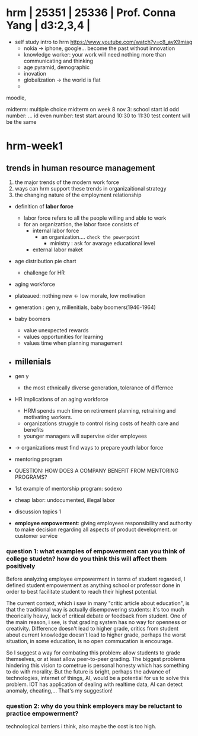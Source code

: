 # hrm | 25351    | 25336     | Prof. Conna Yang   | d3:2,3,4 |
- self study intro to hrm https://www.youtube.com/watch?v=c8_avX9miag
    - nokia -> iphone, google... become the past without innovation
    - knowledge worker: your work will need nothing more than communicating and thinking
    - age pyramid, demographic
    - inovation
    - globalization -> the world is flat
    - 

moodle, 

midterm: multiple choice
midterm on week 8
nov 3: school start
id odd number: ...
id even number: test start around 10:30 to 11:30
test content will be the same

# hrm-week1
## trends in human resource management
1. the major trends of the modern work force
2. ways can hrm support these trends in organizaitional strategy
3. the changing nature of the employment relationship

- definition of **labor force**
    - labor force refers to all the people willing and able to work
    - for an organizattion, the labor force consists of
        - internal labor force
            - an organization.... `check the powerpoint`
                - ministry : ask for avarage educational level
        - external labor maket
- age distribution pie chart
    - challenge for HR
- aging workforce
- plateaued: nothing new <- low morale, low motivation
- generation : gen y, millenitials, baby boomers(1946-1964)

- baby boomers
    - value unexpected rewards
    - values opportunities for learning
    - values time when planning management
- millenials
    - 
- gen y
    - the most ethnically diverse generation, tolerance of differnce

- HR implications of an aging workforce
    - HRM spends much time on retirement planning, retraining and motivating workers.
    - organizations struggle to control rising costs of health care and benefits
    - younger managers will supervise older employees
- -> organizations must find ways to prepare youth labor force
- mentoring program
- QUESTION: HOW DOES A COMPANY BENEFIT FROM MENTORING PROGRAMS?
- 1st example of mentorship program: sodexo
- cheap labor: undocumented, illegal labor
- discussion topics 1
- **employee empowerment**: giving employees responsibility and authority to make decision regarding all aspects of product development. or customer service
### question 1: what examples of empowerment can you think of college studetn? how do you think this will affect them positively
Before analyzing employee empowerment in terms of student regarded, I defined student empowerment as anything school or professor done in order to best facilitate student to reach their highest potential.

The current context, which i saw in many "critic article about education", is that the traditional way is actually disempowering students: it's too much theorically heavy, lack of critical debate or feedback from student. One of the main reason, i see, is that grading system has no way for openness or creativity. Difference doesn't lead to higher grade, critics from student about current knowledge doesn't lead to higher grade, perhaps the worst situation, in some education, is no open commucation is encourage.

So I suggest a way for combating this problem: allow students to grade themselves, or at least allow peer-to-peer grading.
The biggest problems hindering this vision to cometrue is personal honesty which has something to do with morality. But the future is bright, perhaps the advance of technologies, internet of things, AI, would be a potential for us to solve this problem. IOT has application of dealing with realtime data, AI can detect anomaly, cheating,... That's my suggestion!

### question 2: why do you think employers may be reluctant to practice empowerment?
technological barriers i think, also maybe the cost is too high.
